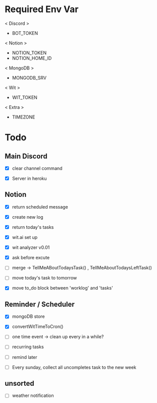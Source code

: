 # Required Env Var
< Discord > 
- BOT_TOKEN 

< Notion > 
- NOTION_TOKEN
- NOTION_HOME_ID 

< MongoDB > 
- MONGODB_SRV 

< Wit > 
- WIT_TOKEN

< Extra > 
- TIMEZONE 

# Todo

## Main Discord
- [x] clear channel command 
- [x] Server in heroku


## Notion
- [x] return scheduled message
- [x] create new log
- [x] return today's tasks
- [x] wit.ai set up 
- [x] wit analyzer v0.01
- [x] ask before excute
- [ ] merge -> TellMeABoutTodaysTask() , TellMeAboutTodaysLeftTask()
- [ ] move today's task to tomorrow
- [x] move to_do block between 'worklog' and 'tasks'



## Reminder / Scheduler
- [x] mongoDB store
- [x] convertWitTimeToCron()
- [ ] one time event -> clean up every in a while?
- [ ] recurring tasks
- [ ] remind later
- [ ] Every sunday, collect all uncompletes task to the new week



## unsorted
- [ ] weather notification
